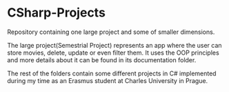 # CSharp-Projects
Repository containing one large project and some of smaller dimensions.

The large project(Semestrial Project) represents an app where the user can store movies, delete, update or even filter them. It uses the OOP principles and more details about it can be found in its documentation folder.

The rest of the folders contain some different projects in C# implemented during my time as an Erasmus student at Charles University in Prague.
